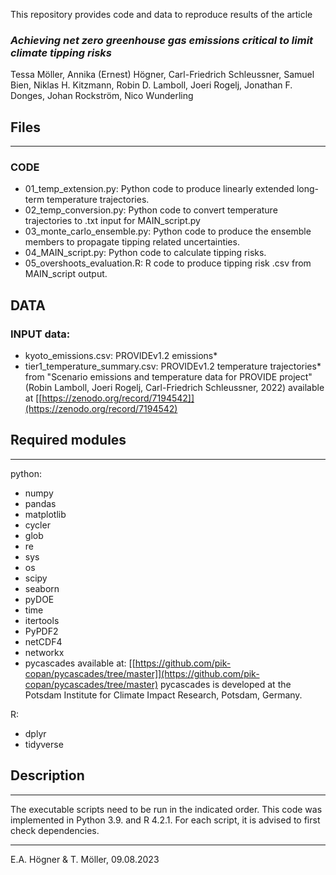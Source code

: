 This repository provides code and data to reproduce results of the article
### *Achieving net zero greenhouse gas emissions critical to limit climate tipping risks*

Tessa Möller, Annika (Ernest) Högner, Carl-Friedrich Schleussner, Samuel Bien, Niklas H. Kitzmann, Robin D. Lamboll, Joeri Rogelj, Jonathan F. Donges, Johan Rockström, Nico Wunderling

## Files
_______________

### CODE
*  01_temp_extension.py:			    Python code to produce linearly extended long-term temperature trajectories.
*  02_temp_conversion.py:			    Python code to convert temperature trajectories to .txt input for MAIN_script.py
*  03_monte_carlo_ensemble.py:		Python code to produce the ensemble members to propagate tipping related uncertainties.
*  04_MAIN_script.py:				      Python code to calculate tipping risks.
*  05_overshoots_evaluation.R:		R code to produce tipping risk .csv from MAIN_script output.

## DATA
### INPUT data:
*  kyoto_emissions.csv:				    PROVIDEv1.2 emissions*
*  tier1_temperature_summary.csv:	PROVIDEv1.2 temperature trajectories*
from "Scenario emissions and temperature data for PROVIDE project" (Robin Lamboll, Joeri Rogelj, Carl-Friedrich Schleussner, 2022)
available at [[https://zenodo.org/record/7194542]](https://zenodo.org/record/7194542)

## Required modules
_______________

python:
* numpy
* pandas
* matplotlib
* cycler
* glob
* re
* sys
* os
* scipy
* seaborn
* pyDOE
* time
* itertools
* PyPDF2
* netCDF4
* networkx
* pycascades available at: [[https://github.com/pik-copan/pycascades/tree/master]](https://github.com/pik-copan/pycascades/tree/master)
pycascades is developed at the Potsdam Institute for Climate Impact Research, Potsdam, Germany.

R:
* dplyr
* tidyverse


## Description
_______________

The executable scripts need to be run in the indicated order.
This code was implemented in Python 3.9. and R 4.2.1. For each script, it is advised to first check dependencies. 

_________________________
E.A. Högner & T. Möller, 09.08.2023

